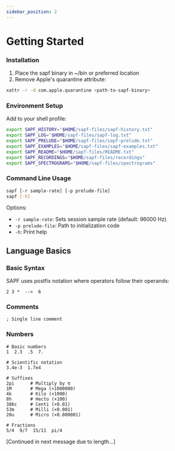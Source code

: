 ```yaml
---
sidebar_position: 2
---
```


# Getting Started

### Installation
1. Place the sapf binary in ~/bin or preferred location
2. Remove Apple's quarantine attribute:
```bash
xattr -r -d com.apple.quarantine <path-to-sapf-binary>
```

### Environment Setup
Add to your shell profile:
```bash
export SAPF_HISTORY="$HOME/sapf-files/sapf-history.txt"
export SAPF_LOG="$HOME/sapf-files/sapf-log.txt" 
export SAPF_PRELUDE="$HOME/sapf-files/sapf-prelude.txt"
export SAPF_EXAMPLES="$HOME/sapf-files/sapf-examples.txt"
export SAPF_README="$HOME/sapf-files/README.txt"
export SAPF_RECORDINGS="$HOME/sapf-files/recordings"
export SAPF_SPECTROGRAMS="$HOME/sapf-files/spectrograms"
```

### Command Line Usage
```bash
sapf [-r sample-rate] [-p prelude-file]
sapf [-h]
```

Options:
- `-r sample-rate`: Sets session sample rate (default: 96000 Hz)
- `-p prelude-file`: Path to initialization code
- `-h`: Print help

## Language Basics

### Basic Syntax
SAPF uses postfix notation where operators follow their operands:
```
2 3 *  -->  6
```

### Comments
```
; Single line comment
```

### Numbers
```
# Basic numbers
1  2.3  .5  7.

# Scientific notation
3.4e-3  1.7e4

# Suffixes
2pi      # Multiply by π
1M       # Mega (×1000000)
4k       # Kilo (×1000)
8h       # Hecto (×100)
386c     # Centi (×0.01)
53m      # Milli (×0.001)
20u      # Micro (×0.000001)

# Fractions
5/4  9/7  15/11  pi/4
```

[Continued in next message due to length...]
